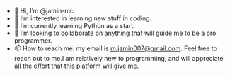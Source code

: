 - 👋 Hi, I’m @jamin-mc
- 👀 I’m interested in learning new stuff in coding.
- 🌱 I’m currently learning Python as a start.
- 💞️ I’m looking to collaborate on anything that will guide me to be a pro programmer.
- 📫 How to reach me: my email is m.jamin007@gmail.com. Feel free to reach out to me.I am relatively new to programming, and will appreciate all the effort that this platform will give me.

<!---
jamin-mc/jamin-mc is a ✨ special ✨ repository because its `README.md` (this file) appears on your GitHub profile.
You can click the Preview link to take a look at your changes.
--->
